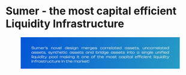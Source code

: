 # Sumer - the most capital efficient Liquidity Infrastructure

<figure><img src="../../.gitbook/assets/Most cap eff.JPG" alt=""><figcaption></figcaption></figure>
